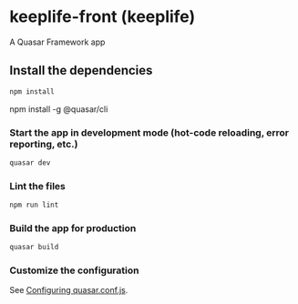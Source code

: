 # keeplife-front (keeplife)

A Quasar Framework app

## Install the dependencies
```bash
npm install
```

npm install -g @quasar/cli

### Start the app in development mode (hot-code reloading, error reporting, etc.)
```bash
quasar dev

```

### Lint the files
```bash
npm run lint
```

### Build the app for production
```bash
quasar build
```

### Customize the configuration
See [Configuring quasar.conf.js](https://quasar.dev/quasar-cli/quasar-conf-js).
